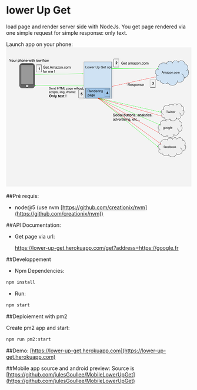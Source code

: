 lower Up Get
==========
load page and render server side with NodeJs. You get page rendered via one simple request for simple response: only text. 

Launch app on your phone:
![Schema](https://raw.githubusercontent.com/julesGoullee/LowerUpGet/master/schema.png)

##Pré requis:
- node@5 (use nvm [https://github.com/creationix/nvm](https://github.com/creationix/nvm))

##API Documentation:
- Get page via url:
    
    https://lower-up-get.herokuapp.com/get?address=https://google.fr

##Developpement
- Npm Dependencies:
```bash
npm install
```
- Run:
```bash 
npm start
```

##Deploiement with pm2

Create pm2 app and start:

```bash
npm run pm2:start
```


##Demo:
[https://lower-up-get.herokuapp.com](https://lower-up-get.herokuapp.com)


##Mobile app source and android preview:
Source is [https://github.com/julesGoullee/MobileLowerUpGet](https://github.com/julesGoullee/MobileLowerUpGet)
